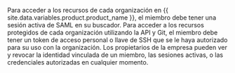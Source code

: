 Para acceder a los recursos de cada organización en {{ site.data.variables.product.product_name }}, el miembro debe tener una sesión activa de SAML en su buscador. Para acceder a los recursos protegidos de cada organización utilizando la API y Git, el miembro debe tener un token de acceso personal o llave de SSH que se le haya autorizado para su uso con la organización. Los propietarios de la empresa pueden ver y revocar la identidad vinculada de un miembro, las sesiones activas, o las credenciales autorizadas en cualquier momento.
